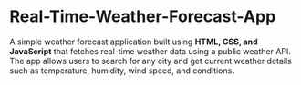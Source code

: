 # Real-Time-Weather-Forecast-App
A simple weather forecast application built using **HTML, CSS, and JavaScript** that fetches real-time weather data using a public weather API.  The app allows users to search for any city and get current weather details such as temperature, humidity, wind speed, and conditions.
